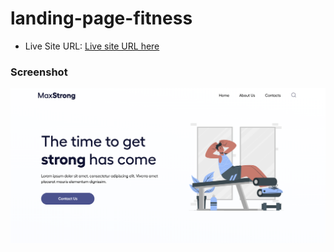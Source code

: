 # landing-page-fitness

- Live Site URL: [Live site URL here](https://hkmarcoot.github.io/landing-page-fitness)

### Screenshot

![](./screenshot/fitness-desktop.png)
